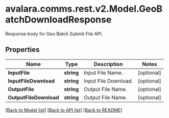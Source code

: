 # avalara.comms.rest.v2.Model.GeoBatchDownloadResponse
Response body for Geo Batch Submit File API.
## Properties

Name | Type | Description | Notes
------------ | ------------- | ------------- | -------------
**InputFile** | **string** | Input File Name. | [optional] 
**InputFileDownload** | **string** | Input File Download. | [optional] 
**OutputFile** | **string** | Output File Name. | [optional] 
**OutputFileDownload** | **string** | Output File Name. | [optional] 

[[Back to Model list]](../README.md#documentation-for-models) [[Back to API list]](../README.md#documentation-for-api-endpoints) [[Back to README]](../README.md)

